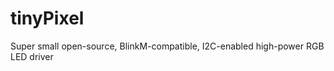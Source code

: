 tinyPixel
=========

Super small open-source, BlinkM-compatible, I2C-enabled high-power RGB LED driver